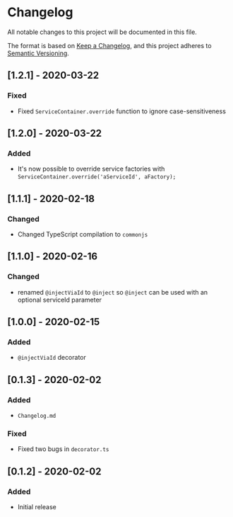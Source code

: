 # Changelog

All notable changes to this project will be documented in this file.

The format is based on [Keep a Changelog](https://keepachangelog.com/en/1.0.0/), and this project adheres
to [Semantic Versioning](https://semver.org/spec/v2.0.0.html).

## [1.2.1] - 2020-03-22

### Fixed

* Fixed `ServiceContainer.override` function to ignore case-sensitiveness

## [1.2.0] - 2020-03-22

### Added

* It's now possible to override service factories with `ServiceContainer.override('aServiceId', aFactory);`

## [1.1.1] - 2020-02-18

### Changed

* Changed TypeScript compilation to `commonjs`

## [1.1.0] - 2020-02-16

### Changed

* renamed `@injectViaId` to `@inject` so `@inject` can be used with an optional serviceId parameter

## [1.0.0] - 2020-02-15

### Added

* `@injectViaId` decorator

## [0.1.3] - 2020-02-02

### Added

* `Changelog.md`

### Fixed

* Fixed two bugs in `decorator.ts`

## [0.1.2] - 2020-02-02

### Added

* Initial release

